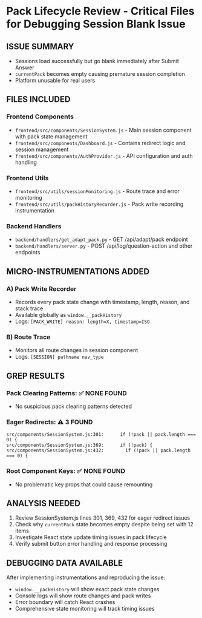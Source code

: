 # Pack Lifecycle Review - Critical Files for Debugging Session Blank Issue

## ISSUE SUMMARY
- Sessions load successfully but go blank immediately after Submit Answer
- `currentPack` becomes empty causing premature session completion
- Platform unusable for real users

## FILES INCLUDED

### Frontend Components
- `frontend/src/components/SessionSystem.js` - Main session component with pack state management
- `frontend/src/components/Dashboard.js` - Contains redirect logic and session management  
- `frontend/src/components/AuthProvider.js` - API configuration and auth handling

### Frontend Utils  
- `frontend/src/utils/sessionMonitoring.js` - Route trace and error monitoring
- `frontend/src/utils/packHistoryRecorder.js` - Pack write recording instrumentation

### Backend Handlers
- `backend/handlers/get_adapt_pack.py` - GET /api/adapt/pack endpoint
- `backend/handlers/server.py` - POST /api/log/question-action and other endpoints

## MICRO-INSTRUMENTATIONS ADDED

### A) Pack Write Recorder
- Records every pack state change with timestamp, length, reason, and stack trace
- Available globally as `window.__packHistory`
- Logs: `[PACK_WRITE] reason: length=X, timestamp=ISO`

### B) Route Trace  
- Monitors all route changes in session component
- Logs: `[SESSION] pathname nav_type`

## GREP RESULTS

### Pack Clearing Patterns: ✅ NONE FOUND
- No suspicious pack clearing patterns detected

### Eager Redirects: ⚠️ 3 FOUND
```
src/components/SessionSystem.js:301:      if (!pack || pack.length === 0) {
src/components/SessionSystem.js:369:      if (!pack) {
src/components/SessionSystem.js:432:        if (!pack || pack.length === 0) {
```

### Root Component Keys: ✅ NONE FOUND  
- No problematic key props that could cause remounting

## ANALYSIS NEEDED

1. Review SessionSystem.js lines 301, 369, 432 for eager redirect issues
2. Check why `currentPack` state becomes empty despite being set with 12 items
3. Investigate React state update timing issues in pack lifecycle
4. Verify submit button error handling and response processing

## DEBUGGING DATA AVAILABLE

After implementing instrumentations and reproducing the issue:
- `window.__packHistory` will show exact pack state changes
- Console logs will show route changes and pack writes
- Error boundary will catch React crashes
- Comprehensive state monitoring will track timing issues